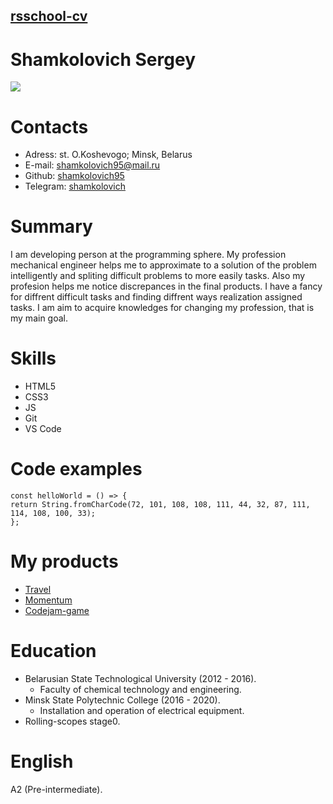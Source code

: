 ## [rsschool-cv](https://shamkolovich95.github.io/rsschool-cv)
# Shamkolovich Sergey
![](https://bipbap.ru/wp-content/uploads/2020/04/Risunki-dlya-srisovki-dlya-malchikov-i-parnej-samye-prikolnye-i-krutye-16-1.jpg)
# Contacts
* Adress: st. O.Koshevogo; Minsk, Belarus
* E-mail: shamkolovich95@mail.ru
* Github: [shamkolovich95](github.com/shamkolovich95)
* Telegram: [shamkolovich](https://t.me/shamkolovich)

# Summary
I am developing person at the programming sphere. My profession mechanical engineer helps me to approximate to a solution of the problem intelligently and spliting difficult problems to more easily tasks. Also my profesion helps me notice discrepances in the final products. I have a fancy for diffrent difficult tasks and finding diffrent ways realization assigned tasks. I am aim to acquire knowledges for changing my profession, that is my main goal.
# Skills
* HTML5
* CSS3
* JS
* Git
* VS Code
# Code examples
```
const helloWorld = () => {
return String.fromCharCode(72, 101, 108, 108, 111, 44, 32, 87, 111, 114, 108, 100, 33);
};
```
# My products
* [Travel](https://rolling-scopes-school.github.io/shamkolovich95-JSFEPRESCHOOL2022Q2/Travel/)
* [Momentum](https://shamkolovich95-momentum.netlify.app/)
* [Codejam-game](https://rolling-scopes-school.github.io/shamkolovich95-JSFEPRESCHOOL2022Q2/codejam-eldritch/)

# Education
<!--списки-->
* Belarusian State Technological University (2012 - 2016).
  * Faculty of chemical technology and engineering.
* Minsk State Polytechnic College (2016 - 2020).
  * Installation and operation of electrical equipment.
* Rolling-scopes stage0.
# English
A2 (Pre-intermediate).
